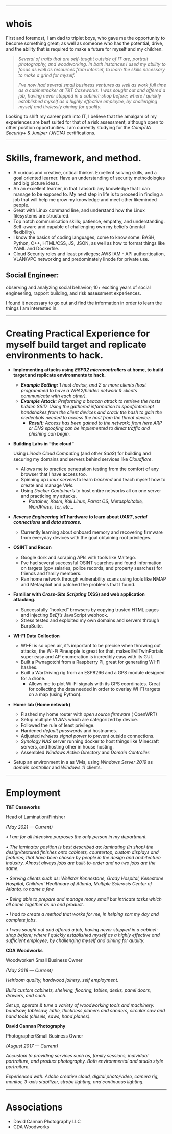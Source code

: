 
---

# whois

First and foremost, I am dad to triplet boys, who gave me the opportunity to become something great; as well as someone who has the potential, drive, and the ability that is required to make a future for myself and my children. 

> *Several* *of traits that are self-taught outside of IT are, portrait photography, and woodworking. In both instances I used my ability to focus as well as resources from internet, to learn the skills necessary to make a grind for myself.*
> 
> 
> *I’ve now had several small business ventures as well as work full time as a cabinetmaker at T&T Caseworks. I was sought out and offered a job, having never stepped in a cabinet-shop before; where I quickly established myself as a highly effective employee, by challenging myself and tirelessly aiming for quality.* 
> 

Looking to shift my career path into IT,  I believe that the amalgam of my experiences are best suited for that of a risk assessment, although open to other position opportunities. I am currently studying for the *CompTIA Security+* & *Juniper (JNCIA)* certifications.

---

# Skills, framework, and method.

- A curious and creative, critical thinker. Excellent  solving skills, and a goal oriented learner.  Have an understanding of security methodologies and big picture ideas.
- An an excellent learner, in that I absorb any knowledge that I can manage to be exposed to. My next step in life is to proceed in finding a job that will help me grow my knowledge and meet other likeminded people.
- Great with Linux command line, and understand how the Linux filesystems are structured.
- Top notch communication skills; patience, empathy, and understanding. Self-aware and capable of challenging own my beliefs (mental flexibility).
- I know the basics of coding languages, come to know some: BASH, Python, C++, HTML/CSS, JS, JSON, as well as how to format things like YAML and Dockerfile.
- Cloud Security roles  and least privileges; AWS IAM - API authentication, VLAN/VPC networking and predominately linode for private use.

## Social Engineer:

observing and analyzing social behavior; 10+ exciting years of social engineering,  rapport building, and risk assessment experiences. 

I found it necessary to go out and find the information in order to learn the things I am interested in.

---

# Creating Practical Experience for myself build target and replicate environments to hack.

- **Implementing attacks using *ESP32 microcontrollers* at home, to build target and replicate environments to hack.**
    - ***Example Setting:** 1 host device, and 2 or more clients (host programmed to have a WPA2/hidden network & clients communicate with each other).*
    - ***Example Attack:** Preforming a beacon attack to retrieve the hosts hidden SSID.  Using the gathered information to spoof/intercept handshakes from the client devices and crack the hash to gain the credentials needed to access the host from the threat device.*
        - ***Result:*** *Access has been gained to the network; from here ARP or DNS spoofing can be implemented to direct traffic and phishing can begin.*
        
- **Building Labs in “the cloud”**
    
    Using *Linode Cloud Computing* (and other *SaaS*) for building and securing my domains and servers behind services like *Cloudflare*. 
    
    - Allows me to practice penetration testing from the comfort of any browser that I have access too.
    - Spinning up *Linux servers* to learn *backend* and teach myself how to create and manage *VMs*.
    - Using *Docker Container’s* to host entire networks all on one server and practicing my attacks.
        - *Portainer, Kasm, Kali Linux, Parrot OS, Metasploitable, WordPress, Tor, etc…*
        
- ***Reverse Engineering* IoT hardware to learn about *UART*, *serial connections* and *data streams.***
    - Currently learning about onboard memory and recovering firmware from everyday devices with the goal obtaining root privileges.
    
- **OSINT and Recon**
    - Google dork and scraping APIs with tools like Maltego.
    - I’ve had several successful OSINT searches and found information on targets (gov salaries, police records, and property searches) for friends and family members.
    - Ran home network through vulnerability scans using tools like NMAP and Metasploit and patched the problems that I found.
    
- **Familiar with *Cross-Site Scripting* (XSS) and web application attacking.**
    - Successfully “hooked” browsers by copying trusted HTML pages and injecting *BeEf’s* JavaScript webhook.
    - Stress tested and exploited my own domains and servers through BurpSuite.
    
- **WI-FI Data Collection**
    - WI-FI is so open air, it’s important to be precise when throwing out attacks, the Wi-Fi Pineapple is great for that, makes EvilTwinPortals super easy and AP enumeration is incredibly easy with its GUI.
    - Built a Pwnagotchi from a Raspberry Pi, great for generating WI-FI hashes.
    - Built a WarDriving rig from an ESP8266 and a GPS module designed for a drone.
        - Allows me to plot Wi-Fi signals with its GPS coordinates. Great for collecting the data needed in order to overlay WI-FI targets on a map (using Python).
        
- **Home lab (Home network)**
    - Flashed my home router with *open source  firmware* ( OpenWRT)
    - Setup multiple *VLANs* which are categorized by device.
    - Followed the rule of least privilege.
    - Hardened *default passwords* and hostnames.
    - Adjusted *wireless signal power* to prevent outside connections.
    - *Synology NAS* server running docker to host things like Minecraft servers, and hosting other in house hosting.
    - Assembled *Windows Active Directory* and *Domain Controller*.
- Setup an environment in a as VMs, using *Windows Server 2019* as *domain controller* and *Windows 11* clients.

---

# Employment

**T&T Caseworks** 

Head of Lamination/Finisher

*(May 2021 — Current)*

*•  I am for all intensive purposes the only person in my department.*

*•  The laminator position is best described as: laminating (in shop) the design/textured finishes onto cabinets, countertop, custom displays and features; that have been chosen by people in the design and architecture industry. Almost always jobs are built-to-order and no two jobs are the same.* 

*•  Serving clients such as: Wellstar Kennestone, Grady Hospital, Kenestone Hospital, Children’ Healthcare of Atlanta, Multiple Sclerosis Center of Atlanta, to name a few.*

*•  Being able to prepare and manage many small but intricate tasks which all come together as an end product.*

*•  I had to create a method that works for me, in helping sort my day and complete jobs.*

*•  I was sought out and offered a job, having never stepped in a cabinet-shop before; where I quickly established myself as a highly effective and sufficient employee, by challenging myself and  aiming for quality.* 

**CDA Woodworks**

Woodworker/ Small Business Owner

*(May 2018 — Current)*

*Heirloom quality, hardwood joinery, self employment.*

*Build custom cabinets, shelving, flooring, tables, desks, panel doors, drawers, and such.*

*Set up, operate & tune a variety of woodworking  tools and machinery: bandsaw, tablesaw, lathe, thickness planers and sanders, circular saw and hand tools (chisels, saws, hand planes).*

**David Cannan Photography**

Photographer/Small Business Owner

*(August 2017 — Current)*

*Accustom to providing services such as, family sessions, individual portraiture, and product photography. Both environmental and studio style portraiture.*

*Experienced with: Adobe creative cloud, digital photo/video, camera rig, monitor, 3-axis stabilizer, strobe lighting, and continuous lighting.*

---

# Associations

- David Cannan Photography LLC
- CDA Woodworks